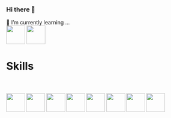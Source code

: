 ### Hi there 👋

🌱 I’m currently learning ... <br>
<img height="50" src="https://cdn.worldvectorlogo.com/logos/react-2.svg"/>  <img height="50" src="https://cdn.worldvectorlogo.com/logos/c--4.svg"><br>

<h1>Skills</h1><br>
<h4>
<img height="50" src="https://cdn.worldvectorlogo.com/logos/html-1.svg"/> 
<img height="50" src="https://cdn.worldvectorlogo.com/logos/css-3.svg"/> 
<img height="50" src="https://cdn.worldvectorlogo.com/logos/bootstrap-5.svg"/>  
<img height="50" src="https://cdn.worldvectorlogo.com/logos/logo-javascript.svg"/> 
<img height="50" src="https://cdn.worldvectorlogo.com/logos/mysql-2.svg"/> 
<img height="50" src="https://cdn.worldvectorlogo.com/logos/java-4.svg"/> 
<img height="50" src="https://cdn.worldvectorlogo.com/logos/hibernate-1.svg"/> 
<img height="50" src="https://cdn.worldvectorlogo.com/logos/spring-3.svg"/> 
  
</h4>


<!--
**armanali13000/armanali13000** is a ✨ _special_ ✨ repository because its `README.md` (this file) appears on your GitHub profile.

Here are some ideas to get you started:

- 🔭 I’m currently working on ...
- 🌱 I’m currently learning ...
- 👯 I’m looking to collaborate on ...
- 🤔 I’m looking for help with ...
- 💬 Ask me about ...
- 📫 How to reach me: ...
- 😄 Pronouns: ...
- ⚡ Fun fact: ...
-->
